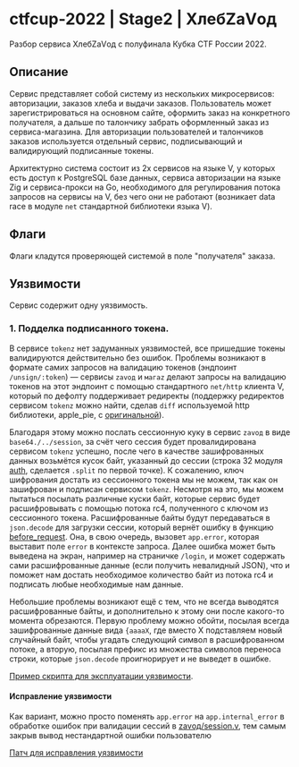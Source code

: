 # ctfcup-2022 | Stage2 | ХлебZаVод

Разбор сервиса ХлебZаVод с полуфинала Кубка CTF России 2022.

## Описание

Сервис представляет собой систему из нескольких микросервисов: авторизации, заказов хлеба и выдачи заказов.
Пользователь может зарегистрироваться на основном сайте, оформить заказ на конкретного получателя, а дальше по талончику забрать оформленный заказ из сервиса-магазина.
Для авторизации пользователей и талончиков заказов используется отдельный сервис, подписывающий и валидирующий подписанные токены.

Архитектурно система состоит из 2х сервисов на языке V, у которых есть доступ к PostgreSQL базе данных, сервиса авторизации на языке Zig и сервиса-прокси на Go, необходимого
для регулирования потока запросов на сервисы на V, без чего они не работают (возникает data race в модуле `net` стандартной библиотеки языка V).

## Флаги

Флаги кладутся проверяющей системой в поле "получателя" заказа.

## Уязвимости

Сервис содержит одну уязвимость.

### 1. Подделка подписанного токена.

В сервисе `tokenz` нет задуманных уязвимостей, все пришедшие токены валидируются действительно без ошибок. Проблемы возникают в формате самих запросов на валидацию токенов (эндпоинт `/unsign/:token`) — сервисы `zаvод` и `магаz` делают запросы на валидацию токенов на этот эндпоинт с помощью стандартного `net/http` клиента V, который по дефолту поддерживает редиректы (поддержку редиректов сервисом `tokenz` можно найти, сделав `diff` используемой http библиотеки, apple_pie, с [оригинальной](https://github.com/Luukdegram/apple_pie)).  

Благодаря этому можно послать сессионную куку в сервис `zаvод` в виде `base64./../session`, за счёт чего сессия будет провалидирована сервисом `tokenz` успешно, после чего в качестве зашифрованных данных возьмётся кусок байт, указанный до сессии (строка 32 модуля [auth](../../services/%D1%85%D0%BB%D0%B5%D0%B1z%D0%B0v%D0%BE%D0%B4/apiz/auth/auth.v#L32), сделается `.split` по первой точке). К сожалению, ключ шифрования достать из сессионного токена мы не можем, так как он зашифрован и подписан сервисом `tokenz`. Несмотря на это, мы можем пытаться посылать различные куски байт, которые сервис будет расшифровывать с помощью потока rc4, полученного с ключом из сессионного токена. Расшифрованные байты будут передаваться в `json.decode` для загрузки сессии, который вернёт ошибку в функцию [before_request](../../services/%D1%85%D0%BB%D0%B5%D0%B1z%D0%B0v%D0%BE%D0%B4/apiz/z%D0%B0v%D0%BE%D0%B4/session.v). Она, в свою очередь, вызовет `app.error`, которая выставит поле `error` в контексте запроса. Далее ошибка может быть выведена на экран, например на страничке `/login`, и может содержать сами расшифрованные данные (если получить невалидный JSON), что и поможет нам достать необходимое количество байт из потока rc4 и подписать любые необходимые нам данные.  

Небольшие проблемы возникают ещё с тем, что не всегда выводятся расшифрованные байты, и дополнительно к этому они после какого-то момента обрезаются. Первую проблему можно обойти, посылая всегда зашифрованные данные вида `{aaaaX`, где вместо X подставляем новый случайный байт, чтобы угадать следующий символ в расшифрованном потоке, а вторую, посылая префикс из множества символов переноса строки, которые `json.decode` проигнорирует и не выведет в ошибке.  

[Пример скрипта для эксплуатации уязвимости](./token-forgery.py).

#### Исправление уязвимости

Как вариант, можно просто поменять `app.error` на `app.internal_error` в обработке ошибок при валидации сессий в [zаvод/session.v](../../services/%D1%85%D0%BB%D0%B5%D0%B1z%D0%B0v%D0%BE%D0%B4/apiz/z%D0%B0v%D0%BE%D0%B4/session.v#L38), тем самым закрыв вывод нестандартной ошибки пользователю

[Патч для исправления уязвимости](./token-forgery.patch)